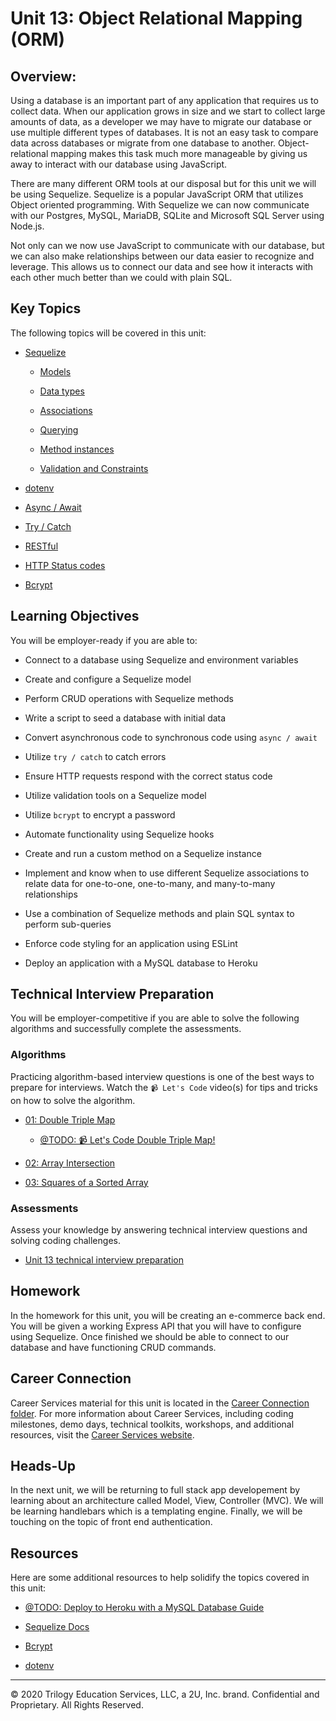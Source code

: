 # Unit 13: Object Relational Mapping (ORM)

## Overview:

Using a database is an important part of any application that requires us to collect data. When our application grows in size and we start to collect large amounts of data, as a developer we may have to migrate our database or use multiple different types of databases. It is not an easy task to compare data across databases or migrate from one database to another. Object-relational mapping makes this task much more manageable by giving us away to interact with our database using JavaScript.

There are many different ORM tools at our disposal but for this unit we will be using Sequelize. Sequelize is a popular JavaScript ORM that utilizes Object oriented programming. With Sequelize we can now communicate with our Postgres, MySQL, MariaDB, SQLite and Microsoft SQL Server using Node.js.

Not only can we now use JavaScript to communicate with our database, but we can also make relationships between our data easier to recognize and leverage. This allows us to connect our data and see how it interacts with each other much better than we could with plain SQL.

## Key Topics

The following topics will be covered in this unit:

* [Sequelize](https://sequelize.org/master/)

  * [Models](https://sequelize.org/master/manual/model-basics.html)

  * [Data types](https://sequelize.org/master/manual/model-basics.html#data-types)
  
  * [Associations](https://sequelize.org/master/manual/assocs.html)

  * [Querying](https://sequelize.org/master/manual/model-querying-basics.html)

  * [Method instances](https://sequelize.org/master/manual/model-basics.html#taking-advantage-of-models-being-classes)

  * [Validation and Constraints](https://sequelize.org/master/manual/validations-and-constraints.html)

* [dotenv](https://www.npmjs.com/package/dotenv)

* [Async / Await](https://developer.mozilla.org/en-US/docs/Web/JavaScript/Reference/Statements/async_function)

* [Try / Catch](https://developer.mozilla.org/en-US/docs/Web/JavaScript/Reference/Statements/try...catch)

* [RESTful](https://en.wikipedia.org/wiki/Representational_state_transfer#Applied_to_web_services)

* [HTTP Status codes](https://developer.mozilla.org/en-US/docs/Web/HTTP/Status)

* [Bcrypt](https://www.npmjs.com/package/bcrypt)

## Learning Objectives

You will be employer-ready if you are able to:

* Connect to a database using Sequelize and environment variables

* Create and configure a Sequelize model

* Perform CRUD operations with Sequelize methods

* Write a script to seed a database with initial data

* Convert asynchronous code to synchronous code using `async / await`

* Utilize `try / catch` to catch errors

* Ensure HTTP requests respond with the correct status code

* Utilize validation tools on a Sequelize model

* Utilize `bcrypt` to encrypt a password

* Automate functionality using Sequelize hooks

* Create and run a custom method on a Sequelize instance

* Implement and know when to use different Sequelize associations to relate data for one-to-one, one-to-many, and many-to-many relationships

* Use a combination of Sequelize methods and plain SQL syntax to perform sub-queries

* Enforce code styling for an application using ESLint

* Deploy an application with a MySQL database to Heroku


## Technical Interview Preparation

You will be employer-competitive if you are able to solve the following algorithms and successfully complete the assessments.

### Algorithms

Practicing algorithm-based interview questions is one of the best ways to prepare for interviews. Watch the `📹 Let's Code` video(s) for tips and tricks on how to solve the algorithm.

* [01: Double Triple Map](./03-Algorithms/01-double-triple-map)

  * [@TODO: 📹 Let's Code Double Triple Map!]()

* [02: Array Intersection](./03-Algorithms/02-array-intersection)

* [03: Squares of a Sorted Array](./03-Algorithms/03-squares-of-a-sorted-array)

### Assessments

Assess your knowledge by answering technical interview questions and solving coding challenges.

* [Unit 13 technical interview preparation](https://forms.gle/xH18Tn3PwctkCUBi9)

## Homework

In the homework for this unit, you will be creating an e-commerce back end. You will be given a working Express API that you will have to configure using Sequelize. Once finished we should be able to connect to our database and have functioning CRUD commands.

## Career Connection

Career Services material for this unit is located in the [Career Connection folder](../../../01-Class-Content/13-ORM/04-Career-Connection/README.md). For more information about Career Services, including coding milestones, demo days, technical toolkits, workshops, and additional resources, visit the [Career Services website](http://bit.ly/CodingCS).

## Heads-Up

In the next unit, we will be returning to full stack app developement by learning about an architecture called Model, View, Controller (MVC). We will be learning handlebars which is a templating engine. Finally, we will be touching on the topic of front end authentication.

## Resources

Here are some additional resources to help solidify the topics covered in this unit:

  * [@TODO: Deploy to Heroku with a MySQL Database Guide]()

  * [Sequelize Docs](https://sequelize.org/master/)

  * [Bcrypt](https://www.npmjs.com/package/bcrypt)

  * [dotenv](https://www.npmjs.com/package/dotenv)

---
© 2020 Trilogy Education Services, LLC, a 2U, Inc. brand. Confidential and Proprietary. All Rights Reserved.

